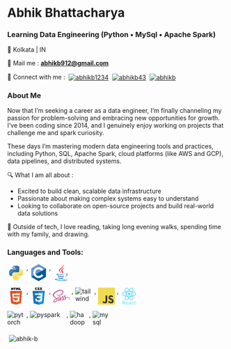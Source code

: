 # Abhik Bhattacharya
### Learning Data Engineering (Python • MySql • Apache Spark)
📍 Kolkata | IN 

📧 Mail me : **abhikb912@gmail.com**

<p align="left" style="display:flex; gap:8px; align-items:center">
<span>🤝 Connect with me : </span>
<a href="https://linkedin.com/in/abhikb1234" target="blank"><img align="center" src="https://raw.githubusercontent.com/rahuldkjain/github-profile-readme-generator/master/src/images/icons/Social/linked-in-alt.svg" alt="abhikb1234" height="20" width="20" /></a>
<a href="https://kaggle.com/abhikb43" target="blank"><img align="center" src="https://raw.githubusercontent.com/rahuldkjain/github-profile-readme-generator/master/src/images/icons/Social/kaggle.svg" alt="abhikb43" height="20" width="20" /></a>
<a href="https://www.youtube.com/c/abhikb" target="blank"><img align="center" src="https://raw.githubusercontent.com/rahuldkjain/github-profile-readme-generator/master/src/images/icons/Social/youtube.svg" alt="abhikb" height="20" width="20" /></a>
</p>

### About Me
Now that I’m seeking a career as a data engineer, I’m finally channeling my passion for problem-solving and embracing new opportunities for growth. I’ve been coding since 2014, and I genuinely enjoy working on projects that challenge me and spark curiosity.

These days I’m mastering modern data engineering tools and practices, including Python, SQL, Apache Spark, cloud platforms (like AWS and GCP), data pipelines, and distributed systems.

🔍 What I am all about :
- Excited to build clean, scalable data infrastructure
- Passionate about making complex systems easy to understand
- Looking to collaborate on open-source projects and build real-world data solutions

💬 Outside of tech, I love reading, taking long evening walks, spending time with my family, and drawing.

<h3 align="left">Languages and Tools:</h3>
<p align="left" style="display:flex; gap:4px;">
<img src="https://raw.githubusercontent.com/devicons/devicon/master/icons/python/python-original.svg" alt="python" width="40" height="40"/>,
<img src="https://raw.githubusercontent.com/devicons/devicon/master/icons/c/c-original.svg" alt="c" width="40" height="40"/>,
<img src="https://raw.githubusercontent.com/devicons/devicon/master/icons/java/java-original.svg" alt="java" width="40" height="40"/>
</p>

<p align="left" style="display:flex; gap:4px;">
<img src="https://raw.githubusercontent.com/devicons/devicon/master/icons/html5/html5-original-wordmark.svg" alt="html5" width="40" height="40"/>, 
<img src="https://raw.githubusercontent.com/devicons/devicon/master/icons/css3/css3-original-wordmark.svg" alt="css3" width="40" height="40"/> ,
<img src="https://raw.githubusercontent.com/devicons/devicon/master/icons/sass/sass-original.svg" alt="sass" width="40" height="40"/>,
<img src="https://www.vectorlogo.zone/logos/tailwindcss/tailwindcss-icon.svg" alt="tailwind" width="40" height="40"/>,
<img src="https://raw.githubusercontent.com/devicons/devicon/master/icons/javascript/javascript-original.svg" alt="javascript" width="40" height="40"/> ,
<img src="https://raw.githubusercontent.com/devicons/devicon/master/icons/react/react-original-wordmark.svg" alt="react" width="40" height="40"/>
</p>

<p align="left" style="display:flex; gap:4px;">
<img src="https://www.vectorlogo.zone/logos/pytorch/pytorch-icon.svg" alt="pytorch" width="40" height="40"/> ,
<img src="https://spark.apache.org/images/spark-logo-trademark.png" alt="pyspark" width="80" height="40"/> ,
<img src="https://encrypted-tbn0.gstatic.com/images?q=tbn:ANd9GcQeWaFEEhdbSquCHbTCflsXz-LaTzvxpnPNhQ&s" alt="hadoop" width="40" height="40"/> ,
<img src="https://raw.githubusercontent.com/rdecarlo73/icons/refs/heads/master/sql.ico" alt="mysql" width="40" height="40"/>
</p>



<p>&nbsp;<img align="center" src="https://github-readme-stats.vercel.app/api?username=abhik-b&show_icons=true&locale=en" alt="abhik-b" /></p>
